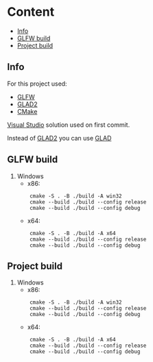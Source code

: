 # Content

- [Info](#Info)
- [GLFW build](#GLFW-build)
- [Project build](#Project-build)

## Info

For this project used:

 - [GLFW](https://www.glfw.org/)
 - [GLAD2](https://gen.glad.sh/)
 - [CMake](https://cmake.org/)

[Visual Studio](https://visualstudio.microsoft.com) solution used on first commit.

Instead of [GLAD2](https://gen.glad.sh/) you can use [GLAD](https://glad.dav1d.de/)

## GLFW build

1. Windows
	- x86:
	```
		cmake -S . -B ./build -A win32
		cmake --build ./build --config release
		cmake --build ./build --config debug
	```
	- x64:
	```
		cmake -S . -B ./build -A x64
		cmake --build ./build --config release
		cmake --build ./build --config debug
	```
	
## Project build

1. Windows
	- x86:
	```
		cmake -S . -B ./build -A win32
		cmake --build ./build --config release
		cmake --build ./build --config debug
	```
	- x64:
	```
		cmake -S . -B ./build -A x64
		cmake --build ./build --config release
		cmake --build ./build --config debug
	```